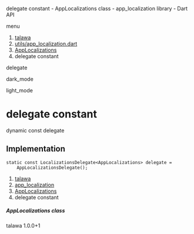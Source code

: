 




delegate constant - AppLocalizations class - app\_localization library - Dart API







menu

1. [talawa](../../index.html)
2. [utils/app\_localization.dart](../../file-___home_harshil_Desktop_open-source_palisadoes_talawa_lib_utils_app_localization/)
3. [AppLocalizations](../../file-___home_harshil_Desktop_open-source_palisadoes_talawa_lib_utils_app_localization/AppLocalizations-class.html)
4. delegate constant

delegate


dark\_mode

light\_mode




# delegate constant


dynamic
const delegate

## Implementation

```
static const LocalizationsDelegate<AppLocalizations> delegate =
    AppLocalizationsDelegate();
```

 


1. [talawa](../../index.html)
2. [app\_localization](../../file-___home_harshil_Desktop_open-source_palisadoes_talawa_lib_utils_app_localization/)
3. [AppLocalizations](../../file-___home_harshil_Desktop_open-source_palisadoes_talawa_lib_utils_app_localization/AppLocalizations-class.html)
4. delegate constant

##### AppLocalizations class





talawa
1.0.0+1






